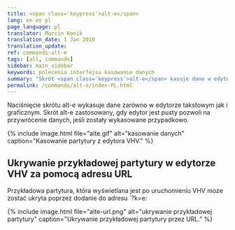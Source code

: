 ```yaml
---
title: <span class='keypress'>alt-e</span>
lang: en es pl
page_language: pl
translator: Marcin Konik 
translation_date: 1 Jan 2019
translation_update:
ref: commands-alt-e
tags: [all, commands]
sidebar: main_sidebar
keywords: polecenia interfejsu kasowanie danych
summary: "Skrót <span class='keypress'>alt-e</span> kasuje dane w edytorze tekstowym oraz zapis w edytorze graficznym."
permalink: /commands/alt-e/index-PL.html
---
```


Naciśnięcie skrótu <span class="keypress">alt-e</span> wykasuje dane zarówno w edytorze
takstowym jak i graficznym. Skrót <span class="keypress">alt-e</span> zastosowany, gdy
edytor jest pusty pozwoli na przywrócenie danych, jeśli zostały wykasowane przypadkowo.

{% include image.html
	file="alte.gif"
	alt="kasowanie danych"
	caption="Kasowanie partytury z edytora VHV."
%}

## Ukrywanie przykładowej partytury w edytorze VHV za pomocą adresu URL ##

Przykładowa partytura, która wyświetlana jest po uruchomieniu VHV
moze zostać ukryta poprzez dodanie do adresu `?k=e:

{% include image.html
	file="alte-url.png"
	alt="ukrywanie przykładowej partytury"
	caption="Ukrywanie przykładowej partytury przez URL."
%}

